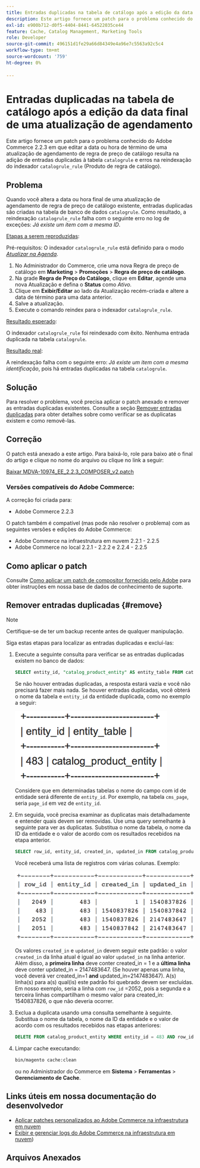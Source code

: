 ```yaml
---
title: Entradas duplicadas na tabela de catálogo após a edição da data final de uma atualização de agendamento
description: Este artigo fornece um patch para o problema conhecido do Adobe Commerce 2.2.3, em que a edição da data ou hora final de uma atualização de programação de regra de preço de catálogo resulta na adição de entradas duplicadas à tabela "catalog_rule" e erros no reindexador do indexador "catalog_rule".
exl-id: e900b712-d0f5-4404-8441-64522035ce44
feature: Cache, Catalog Management, Marketing Tools
role: Developer
source-git-commit: 496151d1fe29a66d84349e4a96e7c5563a92c5c4
workflow-type: tm+mt
source-wordcount: '759'
ht-degree: 0%

---
```


# Entradas duplicadas na tabela de catálogo após a edição da data final de uma atualização de agendamento

Este artigo fornece um patch para o problema conhecido do Adobe Commerce 2.2.3 em que editar a data ou hora de término de uma atualização de agendamento de regra de preço de catálogo resulta na adição de entradas duplicadas à tabela `catalogrule` e erros na reindexação do indexador `catalogrule_rule` (Produto de regra de catálogo).

## Problema

Quando você altera a data ou hora final de uma atualização de agendamento de regra de preço de catálogo existente, entradas duplicadas são criadas na tabela de banco de dados `catalogrule`. Como resultado, a reindexação `catalogrule_rule` falha com o seguinte erro no log de exceções: *Já existe um item com a mesma ID*.

<u>Etapas a serem reproduzidas</u>:

Pré-requisitos: O indexador `catalogrule_rule` está definido para o modo *[Atualizar na Agenda](https://experienceleague.adobe.com/docs/commerce-operations/implementation-playbook/best-practices/maintenance/indexer-configuration.html)*.

1. No Administrador do Commerce, crie uma nova Regra de preço de catálogo em **Marketing** > **Promoções** > **Regra de preço de catálogo**.
1. Na grade **Regra de Preço do Catálogo**, clique em **Editar**, agende uma nova Atualização e defina o **Status** como *Ativo.*
1. Clique em **Exibir/Editar** ao lado da Atualização recém-criada e altere a data de término para uma data anterior.
1. Salve a atualização.
1. Execute o comando reindex para o indexador `catalogrule_rule`.

<u>Resultado esperado</u>:

O indexador `catalogrule_rule` foi reindexado com êxito. Nenhuma entrada duplicada na tabela `catalogrule`.

<u>Resultado real</u>:

A reindexação falha com o seguinte erro: *Já existe um item com a mesma identificação*, pois há entradas duplicadas na tabela `catalogrule`.

## Solução

Para resolver o problema, você precisa aplicar o patch anexado e remover as entradas duplicadas existentes. Consulte a seção [Remover entradas duplicadas](#remove) para obter detalhes sobre como verificar se as duplicatas existem e como removê-las.

## Correção

O patch está anexado a este artigo. Para baixá-lo, role para baixo até o final do artigo e clique no nome do arquivo ou clique no link a seguir:

[Baixar MDVA-10974\_EE\_2.2.3\_COMPOSER\_v2.patch](assets/MDVA-10974_EE_2.2.3_COMPOSER_v2.patch.zip)

### Versões compatíveis do Adobe Commerce:

A correção foi criada para:

* Adobe Commerce 2.2.3

O patch também é compatível (mas pode não resolver o problema) com as seguintes versões e edições do Adobe Commerce:

* Adobe Commerce na infraestrutura em nuvem 2.2.1 - 2.2.5
* Adobe Commerce no local 2.2.1 - 2.2.2 e 2.2.4 - 2.2.5

## Como aplicar o patch

Consulte [Como aplicar um patch de compositor fornecido pelo Adobe](/help/how-to/general/how-to-apply-a-composer-patch-provided-by-magento.md) para obter instruções em nossa base de dados de conhecimento de suporte.

## Remover entradas duplicadas {#remove}

>[!NOTE]
>
>Certifique-se de ter um backup recente antes de qualquer manipulação.

Siga estas etapas para localizar as entradas duplicadas e excluí-las:

1. Execute a seguinte consulta para verificar se as entradas duplicadas existem no banco de dados:

   ```SQL
   SELECT entity_id, "catalog_product_entity" AS entity_table FROM catalog_product_entity GROUP BY entity_id, created_in HAVING COUNT(*) > 1    UNION    SELECT entity_id, "catalog_product_entity" AS entity_table FROM catalog_product_entity group by entity_id, updated_in having count(*) > 1    UNION    SELECT rule_id as entity_id, "catalogrule" AS entity_table FROM catalogrule GROUP BY entity_id, created_in HAVING COUNT(*) > 1    UNION    SELECT rule_id as entity_id, "catalogrule" AS entity_table FROM catalogrule GROUP BY entity_id, updated_in HAVING COUNT(*) > 1    UNION    SELECT rule_id as entity_id, "salesrule" AS entity_table FROM salesrule GROUP BY entity_id, created_in HAVING COUNT(*) > 1    UNION    SELECT rule_id as entity_id, "salesrule" AS entity_table FROM salesrule GROUP BY entity_id, updated_in HAVING COUNT(*) > 1    UNION    SELECT page_id as entity_id, "cms_page" AS entity_table FROM cms_page GROUP BY entity_id, created_in HAVING COUNT(*) > 1    UNION    SELECT page_id as entity_id, "cms_page" AS entity_table FROM cms_page GROUP BY entity_id, updated_in HAVING COUNT(*) > 1    UNION    SELECT block_id as entity_id, "cms_block" AS entity_table FROM cms_block GROUP BY entity_id, created_in HAVING COUNT(*) > 1    UNION    SELECT block_id as entity_id, "cms_block" AS entity_table FROM cms_block GROUP BY entity_id, updated_in HAVING COUNT(*) > 1;
   ```

   Se não houver entradas duplicadas, a resposta estará vazia e você não precisará fazer mais nada. Se houver entradas duplicadas, você obterá o nome da tabela e `entity_id` da entidade duplicada, como no exemplo a seguir:

   ![resultados_da_tabela1.png](assets/table_results1.png)

   Considere que em determinadas tabelas o nome do campo com id de entidade será diferente de `entity_id`. Por exemplo, na tabela `cms_page`, seria `page_id` em vez de `entity_id`.

1. Em seguida, você precisa examinar as duplicatas mais detalhadamente e entender quais devem ser removidas. Use uma query semelhante à seguinte para ver as duplicatas. Substitua o nome da tabela, o nome da ID da entidade e o valor de acordo com os resultados recebidos na etapa anterior.

   ```sql
   SELECT row_id, entity_id, created_in, updated_in FROM catalog_product_entity WHERE entity_id = 483 ORDER BY created_in;
   ```

   Você receberá uma lista de registros com várias colunas. Exemplo:

   ![resultados_da_tabela2.png](assets/table_results2.png)

   Os valores `created_in` e `updated_in` devem seguir este padrão: o valor `created_in` da linha atual é igual ao valor `updated_in` na linha anterior. Além disso, a **primeira linha** deve conter created\_in = 1 e a **última linha** deve conter updated\_in = 2147483647. (Se houver apenas uma linha, você deverá ver created\_in=1 **and** updated\_in=2147483647). A(s) linha(s) para a(s) qual(is) este padrão foi quebrado devem ser excluídas. Em nosso exemplo, seria a linha com `row_id` =2052, pois a segunda e a terceira linhas compartilham o mesmo valor para created_in: 1540837826, o que não deveria ocorrer.

1. Exclua a duplicata usando uma consulta semelhante à seguinte. Substitua o nome da tabela, o nome da ID da entidade e o valor de acordo com os resultados recebidos nas etapas anteriores:

   ```sql
   DELETE FROM catalog_product_entity WHERE entity_id = 483 AND row_id = 2052;
   ```

1. Limpar cache executando:

   ```bash
   bin/magento cache:clean
   ```

   ou no Administrador do Commerce em **Sistema** > **Ferramentas** > **Gerenciamento de Cache**.

## Links úteis em nossa documentação do desenvolvedor

* [Aplicar patches personalizados ao Adobe Commerce na infraestrutura em nuvem](https://experienceleague.adobe.com/docs/commerce-cloud-service/user-guide/develop/upgrade/apply-patches.html)
* [Exibir e gerenciar logs do Adobe Commerce na infraestrutura em nuvem](https://experienceleague.adobe.com/docs/commerce-cloud-service/user-guide/develop/test/log-locations.html))

## Arquivos Anexados
